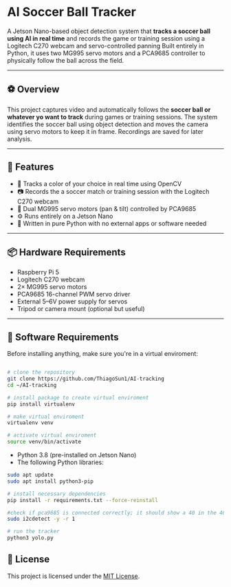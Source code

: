 # AI Soccer Ball Tracker

A Jetson Nano-based object detection system that **tracks a soccer ball using AI in real time** and records the game or training session using a Logitech C270 webcam and servo-controlled panning Built entirely in Python, it uses two MG995 servo motors and a PCA9685 controller to physically follow the ball across the field.

---

##  ⚽ Overview

This project captures video and automatically follows the **soccer ball or whatever yo want to track** during games or training sessions. The system identifies the soccer ball using object detection and moves the camera using servo motors to keep it in frame. Recordings are saved for later analysis.

---

## 🧠 Features

- 🎯 Tracks a color of your choice in real time using OpenCV
- 📷 Records the a soccer match or training session with the Logitech C270 webcam
- 🔄 Dual MG995 servo motors (pan & tilt) controlled by PCA9685
- ⚙️ Runs entirely on a Jetson Nano
- 🐍 Written in pure Python with no external apps or software needed

---

## 📦 Hardware Requirements

- Raspberry Pi 5
- Logitech C270 webcam
- 2× MG995 servo motors
- PCA9685 16-channel PWM servo driver
- External 5–6V power supply for servos
- Tripod or camera mount (optional but useful)

---

## 🧰 Software Requirements

Before installing anything, make sure you're in a virtual enviroment:

```bash

# clone the repository
git clone https://github.com/ThiagoSun1/AI-tracking
cd ~/AI-tracking

# install package to create virtual enviroment
pip install virtualenv

# make virtual enviroment
virtualenv venv

# activate virtual enviroment
source venv/bin/activate

```

- Python 3.8 (pre-installed on Jetson Nano)
- The following Python libraries:

```bash
sudo apt update
sudo apt install python3-pip

# install necessary dependencies
pip install -r requirements.txt --force-reinstall

#check if pca9685 is connected correctly; it should show a 40 in the 40 row and the 0 column
sudo i2cdetect -y -r 1

# run the tracker
python3 yolo.py

```

## 📄 License

This project is licensed under the [MIT License](LICENSE).
